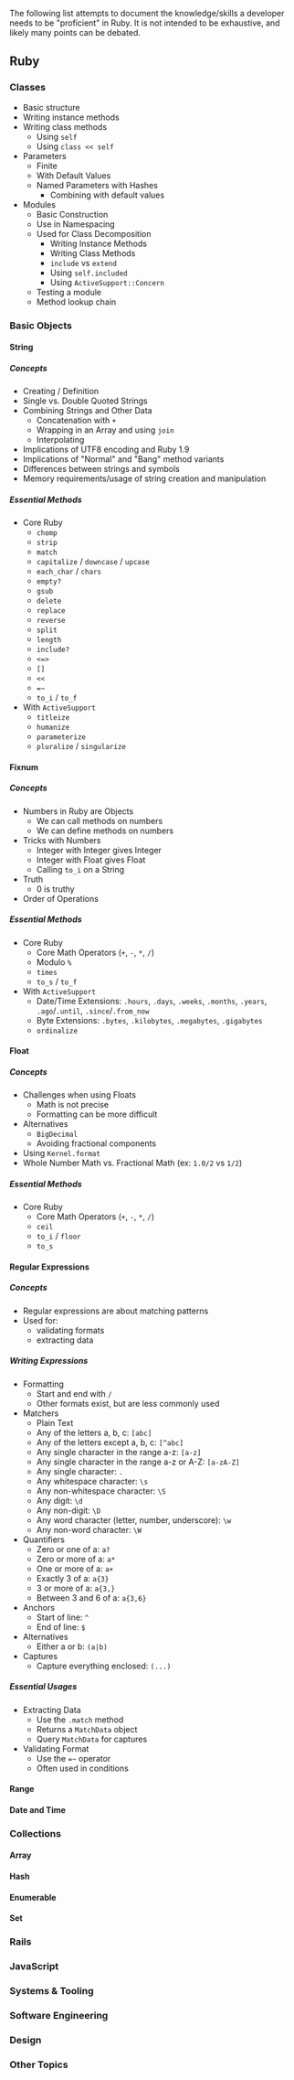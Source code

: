 The following list attempts to document the knowledge/skills a developer needs to be "proficient" in Ruby. It is not intended to be exhaustive, and likely many points can be debated.

## Ruby

### Classes

* Basic structure
* Writing instance methods
* Writing class methods
  * Using `self`
  * Using `class << self`
* Parameters
  * Finite
  * With Default Values
  * Named Parameters with Hashes
    * Combining with default values
* Modules
  * Basic Construction
  * Use in Namespacing
  * Used for Class Decomposition
    * Writing Instance Methods
    * Writing Class Methods
    * `include` vs `extend`
    * Using `self.included`
    * Using `ActiveSupport::Concern`
  * Testing a module
  * Method lookup chain

### Basic Objects
  
#### String

##### Concepts

* Creating / Definition
* Single vs. Double Quoted Strings
* Combining Strings and Other Data
  * Concatenation with `+`
  * Wrapping in an Array and using `join`
  * Interpolating
* Implications of UTF8 encoding and Ruby 1.9
* Implications of "Normal" and "Bang" method variants
* Differences between strings and symbols
* Memory requirements/usage of string creation and manipulation

##### Essential Methods

* Core Ruby
  * `chomp`
  * `strip`
  * `match`
  * `capitalize` / `downcase` / `upcase`
  * `each_char` / `chars`
  * `empty?`
  * `gsub`
  * `delete`
  * `replace`
  * `reverse`
  * `split`
  * `length`
  * `include?`
  * `<=>`
  * `[]`
  * `<<`
  * `=~`
  * `to_i` / `to_f`
* With `ActiveSupport`
  * `titleize`
  * `humanize`
  * `parameterize`
  * `pluralize` / `singularize`

#### Fixnum

##### Concepts

* Numbers in Ruby are Objects
  * We can call methods on numbers
  * We can define methods on numbers
* Tricks with Numbers
  * Integer with Integer gives Integer
  * Integer with Float gives Float
  * Calling `to_i` on a String
* Truth
  * 0 is truthy
* Order of Operations

##### Essential Methods

* Core Ruby
  * Core Math Operators (`+`, `-`, `*`, `/`)
  * Modulo `%`
  * `times`
  * `to_s` / `to_f`
* With `ActiveSupport`
  * Date/Time Extensions: `.hours`, `.days`, `.weeks`, `.months`, `.years`, `.ago`/`.until`, `.since`/`.from_now`
  * Byte Extensions: `.bytes`, `.kilobytes`, `.megabytes`, `.gigabytes`
  * `ordinalize`

#### Float

##### Concepts

* Challenges when using Floats
  * Math is not precise
  * Formatting can be more difficult
* Alternatives
  * `BigDecimal`
  * Avoiding fractional components
* Using `Kernel.format`
* Whole Number Math vs. Fractional Math (ex: `1.0/2` vs `1/2`)

##### Essential Methods

* Core Ruby
  * Core Math Operators (`+`, `-`, `*`, `/`)
  * `ceil` 
  * `to_i` / `floor`
  * `to_s`  

#### Regular Expressions

##### Concepts

* Regular expressions are about matching patterns
* Used for:
  * validating formats
  * extracting data

##### Writing Expressions

* Formatting
  * Start and end with `/`
  * Other formats exist, but are less commonly used
* Matchers
  * Plain Text
  * Any of the letters a, b, c: `[abc]`
  * Any of the letters except a, b, c: `[^abc]`
  * Any single character in the range a-z: `[a-z]`
  * Any single character in the range a-z or A-Z: `[a-zA-Z]`
  * Any single character: `.` 
  * Any whitespace character: `\s`
  * Any non-whitespace character: `\S`
  * Any digit: `\d`
  * Any non-digit: `\D`
  * Any word character (letter, number, underscore): `\w`
  * Any non-word character: `\W`
* Quantifiers
  * Zero or one of a: `a?`
  * Zero or more of a: `a*`
  * One or more of a: `a+`
  * Exactly 3 of a: `a{3}`
  * 3 or more of a: `a{3,}`
  * Between 3 and 6 of a: `a{3,6}`
* Anchors
  * Start of line: `^` 
  * End of line: `$` 
* Alternatives
  * Either a or b: `(a|b)`
* Captures
  * Capture everything enclosed: `(...)`

##### Essential Usages

* Extracting Data
  * Use the `.match` method
  * Returns a `MatchData` object
  * Query `MatchData` for captures
* Validating Format
  * Use the `=~` operator
  * Often used in conditions

#### Range

#### Date and Time

### Collections

#### Array

#### Hash

#### Enumerable

#### Set

### Rails

### JavaScript

### Systems & Tooling

### Software Engineering

### Design

### Other Topics